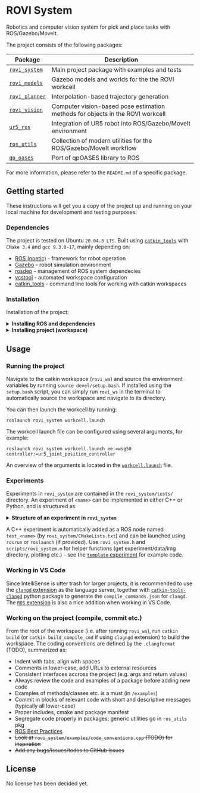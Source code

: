 # ROVI System
Robotics and computer vision system for pick and place tasks with ROS/Gazebo/MoveIt.

The project consists of the following packages:

| Package                                                     | Description                                                                    |
|-------------------------------------------------------------|--------------------------------------------------------------------------------|
| [`rovi_system`](/rovi_system)                               | Main project package with examples and tests                                   |
| [`rovi_models`](/rovi_models)                               | Gazebo models and worlds for the the ROVI workcell                             |
| [`rovi_planner`](/rovi_planner)                             | Interpolation-based trajectory generation                                      |
| [`rovi_vision`](/rovi_vision)                               | Computer vision-based pose estimation methods for objects in the ROVI workcell |
| [`ur5_ros`](https://github.com/martinandrovich/ur5_ros)     | Integration of UR5 robot into ROS/Gazebo/MoveIt environment                    |
| [`ros_utils`](https://github.com/martinandrovich/ros_utils) | Collection of modern utilities for the ROS/Gazebo/MoveIt workflow              |
| [`qp_oases`](https://github.com/dscho15/qp_oases)           | Port of qpOASES library to ROS                                                 |

For more information, please refer to the `README.md` of a specific package.

## Getting started

These instructions will get you a copy of the project up and running on your local machine for development and testing purposes.

### Dependencies

The project is tested on Ubuntu `20.04.3 LTS`. Built using [`catkin_tools`][catkin_tools] with `CMake 3.4` and `gcc 9.3.0-17`, mainly depending on:

* [ROS (noetic)][ros] - framework for robot operation
* [Gazebo][gazebo] - robot simulation environment
* [rosdep] - management of ROS system dependecies
* [vcstool] - automated workspace configuration
* [catkin_tools] - command line tools for working with catkin workspaces

### Installation

Installation of the project:

<details>
<summary><strong>Installing ROS and dependencies</strong></summary></br>

1) Install ROS (Desktop-Full Install) and `rosdep` ([guide](http://wiki.ros.org/noetic/Installation/Ubuntu))
2) Install `vcstool` ([guide](https://github.com/dirk-thomas/vcstool#how-to-install-vcstool))
```
sudo apt install python3-vcstool
```
3) Install `catkin_tools` ([guide](https://catkin-tools.readthedocs.io/en/latest/installing.html#installing-on-ubuntu-with-apt-get))
```
sudo apt install python3-catkin-tools
```

</details>


<details>
<summary><strong>Installing project (workspace)</strong></summary></br>

Make sure you have Git SSH configured properly as per [this guide](https://docs.github.com/en/github/authenticating-to-github/connecting-to-github-with-ssh).

Download the [`setup.bash`](https://github.com/martinandrovich/rovi_system/raw/main/setup.bash) file (← right click and save as) to where the workspace should be created. Open a terminal, navigate to where the file is located, make it executable by running `chmod +x setup.bash` and execute the file in the current shell as `source setup.bash`.

This will create a catkin workspace and download all necessary packages and dependencies. See [Usage](#usage) for how to use the project.

</details>

## Usage

### Running the project

Navigate to the catkin workspace (`rovi_ws`) and source the environment variables by running `source devel/setup.bash`. If installed using the `setup.bash` script, you can simply run `rovi_ws` in the terminal to automatically source the workspace and navigate to its directory.

You can then launch the workcell by running:

```
roslaunch rovi_system workcell.launch
```

The workcell launch file can be configured using several arguments, for example:

```
roslaunch rovi_system workcell.launch ee:=wsg50 controller:=ur5_joint_position_controller
```

An overview of the arguments is located in the [`workcell.launch`](rovi_system/launch/workcell.launch) file.

### Experiments

Experiments in `rovi_system` are contained in the `rovi_system/tests/` directory. An experiment of `<name>` can be implemented in either C++ or Python, and is structured as:

<details>
<summary><strong>Structure of an experiment in <code>rovi_system</code></strong></summary></br>

```
rovi_system/tests/                 # directory for all experiments in rovi_system
|
└── <name>/                        # experiment directory
    |
    ├── img/                       # exported plots
    ├── data/                      # directory with time-stamped trials
    |   ├── 20210105_000322/      
    |   └── ...
    |
    ├── test_<name>.cpp            # source code for experiment (ROS node named test_<name>)
    ├── test_<name>.py             # python code for experiment
    ├── test_<name>.launch         # launch file for experiment
    ├── test_<name>.m              # MATLAB code for data manipulation/plotting using export_fig
    └── README.md                  # documentation of experiment
```
</details>

A C++ experiment is automatically added as a ROS node named `test_<name>` (by `rovi_system/CMakeLists.txt`) and can be launched using `rosrun` or `roslaunch` (if provided). Use `rovi_system.h` and `scripts/rovi_system.m` for helper functions (get experiment/data/img directory, plotting etc.) - see the [`template` experiment](/rovi_system/tests/template) for example code.

### Working in VS Code

Since IntelliSense is utter trash for larger projects, it is recommended to use the [`clangd` extension](https://marketplace.visualstudio.com/items?itemName=llvm-vs-code-extensions.vscode-clangd) as the language server, together with [`catkin-tools-clangd`](https://pypi.org/project/catkin-tools-clangd/) python package to generate the `compile_commands.json` for `clangd`. The [`ROS` extension](https://marketplace.visualstudio.com/items?itemName=ms-iot.vscode-ros) is also a nice addition when working in VS Code.

### Working on the project (compile, commit etc.)

From the root of the workspace (i.e. after running `rovi_ws`), run `catkin build` (or `catkin build_compile_cmd` if using `clagngd` extension) to build the workspace. The coding conventions are defined by the `.clangformat` (TODO), summarized as:

- Indent with tabs, align with spaces
- Comments in lower-case, add URLs to external resources
- Consistent interfaces accross the project (e.g. args and return values)
- Always review the code and examples of a package before adding new code
- Examples of methods/classes etc. is a must (in `/examples`)
- Commit in blocks of relevant code with short and descriptive messages (typically all lower-case)
- Proper includes, cmake and package manifest
- Segregate code properly in packages; generic utilities go in `ros_utils` pkg
- [ROS Best Practices](https://github.com/leggedrobotics/ros_best_practices/wiki)
- ~~Look at `rovi_system/examples/code_conventions.cpp` (TODO) for inspiration~~
- ~~Add any bugs/issues/todos to GitHub Issues~~

## License

No license has been decided yet.

<!-- LINKS -->

[semver]: http://semver.org/
[releases]: about:blank
[changelog]: CHANGELOG.md
[wiki]: about:blank

[ros]: http://wiki.ros.org/noetic
[gazebo]: http://gazebosim.org
[rosdep]: https://wiki.ros.org/rosdep
[vcstool]: https://github.com/dirk-thomas/vcstool
[catkin_tools]: https://catkin-tools.readthedocs.io

[pkg-project_foo]: /project_foo

[androvich-git]: https://github.com/martinandrovich
[robognome-git]: https://github.com/RoboGnome
